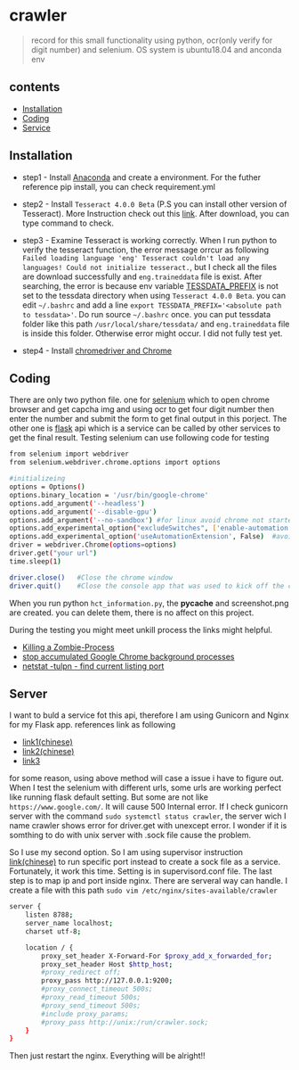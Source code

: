 # crawler
> record for this small functionality using python, ocr(only verify for digit number) and selenium. OS system is ubuntu18.04 and anconda env

## contents
* [Installation](#Installation)
* [Coding](#Coding)
* [Service](#Service)


## Installation
* step1 - Install [Anaconda](https://www.anaconda.com/) and create a environment. For the futher reference pip install, you can check requirement.yml

* step2 - Install `Tesseract 4.0.0 Beta` (P.S you can install other version of Tesseract). More Instruction check out this [link](https://blog.csdn.net/weixin_26752765/article/details/108132614). After download, you can type command to check.

* step3 - Examine Tesseract is working correctly. When I run python to verify the tesseract function, the error message orrcur as following `Failed loading language 'eng' Tesseract couldn't load any languages! Could not initialize tesseract.`, but I check all the files are download successfully and `eng.traineddata` file is exist. After searching, the error is because env variable [TESSDATA_PREFIX](https://askubuntu.com/questions/1111119/tesseract-tessdata-dir-option-not-working-in-ubuntu-18-04) is not set to the tessdata directory when using `Tesseract 4.0.0 Beta`. you can edit `~/.bashrc` and add a line `export TESSDATA_PREFIX='<absolute path to tessdata>'`. Do run source `~/.bashrc` once. you can put tessdata folder like this path `/usr/local/share/tessdata/` and `eng.traineddata` file is inside this folder. Otherwise error might occur. I did not fully test yet.

* step4 - Install [chromedriver and Chrome](https://www.ultralinux.org/post/how-to-install-selenium-python-in-linux/) 

## Coding
There are only two python file. one for [selenium](https://selenium-python.readthedocs.io/) which to open chrome browser and get capcha img and using ocr to get four digit number then enter the number and submit the form to get final output in this porject. The other one is [flask](https://flask.palletsprojects.com/en/1.1.x/) api which is a service can be called by other services to get the final result. 
Testing selenium can use following code for testing

```sh
from selenium import webdriver
from selenium.webdriver.chrome.options import options

#initializeing
options = Options()
options.binary_location = '/usr/bin/google-chrome'
options.add_argument('--headless')
options.add_argument('--disable-gpu')
options.add_argument('--no-sandbox') #for linux avoid chrome not started
options.add_experimental_option("excludeSwitches", ['enable-automation'])
options.add_experimental_option('useAutomationExtension', False)  #avoid Cloudflare to restrict access
driver = webdriver.Chrome(options=options)
driver.get("your url")
time.sleep(1)

driver.close()   #Close the chrome window
driver.quit()    #Close the console app that was used to kick off the chrome window
```
When you run python `hct_information.py`, the  __pycache__ and screenshot.png are created. you can delete them, there is no affect on this project.

During the testing you might meet unkill process the links might helpful.
* [Killing a Zombie-Process](https://vitux.com/how-to-kill-zombie-processes-in-ubuntu-18-04/)
* [stop accumulated Google Chrome background processes](https://askubuntu.com/questions/27604/how-can-i-stop-accumulated-google-chrome-background-processes)
* [netstat -tulpn - find current listing port](https://www.tecmint.com/find-listening-ports-linux/)

## Server

I want to buld a service fot this api, therefore I am using Gunicorn and Nginx for my Flask app. references link as following
* [link1(chinese)](https://peterli.website/%E5%A6%82%E4%BD%95%E4%BD%BF%E7%94%A8nginx-gunicorn%E8%88%87supervisor-%E9%83%A8%E7%BD%B2%E4%B8%80%E5%80%8Bflask-app/)
* [link2(chinese)](https://www.howtoing.com/how-to-serve-flask-applications-with-gunicorn-and-nginx-on-ubuntu-18-04)
* [link3](https://www.digitalocean.com/community/tutorials/how-to-serve-flask-applications-with-gunicorn-and-nginx-on-ubuntu-18-04)

for some reason, using above method will case a issue i have to figure out. When I test the selenium with different urls, some urls are working perfect like running flask default setting. But some are not like `https://www.google.com/`. It will cause 500 Internal error. If I check gunicorn server with the command `sudo systemctl status crawler`, the server wich I name crawler shows error for driver.get with unexcept error. I wonder if it is somthing to do with unix server with .sock file cause the problem.

So I use my second option. So I am using supervisor instruction [link(chinese)](https://codertw.com/%E7%A8%8B%E5%BC%8F%E8%AA%9E%E8%A8%80/710461/) to run specific port instead to create a sock file as a service. Fortunately, it work this time. Setting is in supervisord.conf file. The last step is to map ip and port inside nginx. There are serveral way can handle. I create a file with this path `sudo vim /etc/nginx/sites-available/crawler`

```sh
server {
    listen 8788;
    server_name localhost;
    charset utf-8;

    location / {
        proxy_set_header X-Forward-For $proxy_add_x_forwarded_for;
        proxy_set_header Host $http_host;
        #proxy_redirect off;
        proxy_pass http://127.0.0.1:9200;
        #proxy_connect_timeout 500s;
        #proxy_read_timeout 500s;
        #proxy_send_timeout 500s;
        #include proxy_params;
        #proxy_pass http://unix:/run/crawler.sock;
    }
}
```
Then just restart the nginx. Everything will be alright!!
